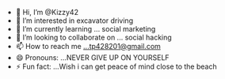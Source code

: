 - 👋 Hi, I’m @Kizzy42
- 👀 I’m interested in excavator driving 
- 🌱 I’m currently learning ... social marketing 
- 💞️ I’m looking to collaborate on ... social hacking 
- 📫 How to reach me ...tp428201@gmail.com
- 😄 Pronouns: ...NEVER GIVE UP ON YOURSELF 
- ⚡ Fun fact: ...Wish i can get peace of mind close to the beach 
  

<!---
Kizzy42/Kizzy42 is a ✨ special ✨ repository because its `README.md` (this file) appears on your GitHub profile.
You can click the Preview link to take a look at your changes.
--->
